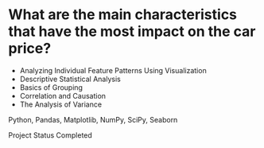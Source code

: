 # What are the main characteristics that have the most impact on the car price?

* Analyzing Individual Feature Patterns Using Visualization
* Descriptive Statistical Analysis
* Basics of Grouping
* Correlation and Causation
* The Analysis of Variance 

Python, Pandas, Matplotlib, NumPy, SciPy, Seaborn

Project Status Completed

